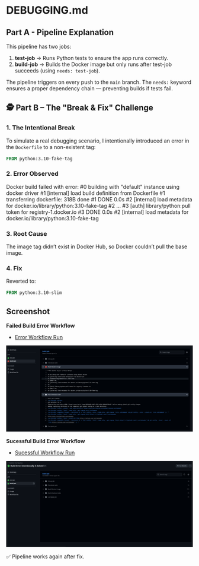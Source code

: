 # DEBUGGING.md

## Part A - Pipeline Explanation
This pipeline has two jobs:
1. **test-job** → Runs Python tests to ensure the app runs correctly.
2. **build-job** → Builds the Docker image but only runs after test-job succeeds (using `needs: test-job`).

The pipeline triggers on every push to the `main` branch.
The `needs:` keyword ensures a proper dependency chain — preventing builds if tests fail.

## 🕵️ Part B – The "Break & Fix" Challenge

### 1. The Intentional Break
To simulate a real debugging scenario, I intentionally introduced an error in the `Dockerfile` to a non-existent tag:
```Dockerfile
FROM python:3.10-fake-tag
```

### 2. Error Observed
Docker build failed with error:
#0 building with "default" instance using docker driver
#1 [internal] load build definition from Dockerfile
#1 transferring dockerfile: 318B done
#1 DONE 0.0s
#2 [internal] load metadata for docker.io/library/python:3.10-fake-tag
#2 ...
#3 [auth] library/python:pull token for registry-1.docker.io
#3 DONE 0.0s
#2 [internal] load metadata for docker.io/library/python:3.10-fake-tag

### 3. Root Cause
The image tag didn’t exist in Docker Hub, so Docker couldn’t pull the base image.

### 4. Fix
Reverted to:

```Dockerfile
FROM python:3.10-slim
```

## Screenshot

**Failed Build Error Workflow**

- [Error Workflow Run](https://github.com/Rishav-Upadhaya/devops-assignment/actions/runs/18309945425/job/52135957716)

![Failed Build Error Workflow Screenshot](images/Part-B/build_error.png)

**Sucessful Build Error Workflow**

- [Sucessful Workflow Run](https://github.com/Rishav-Upadhaya/devops-assignment/actions/runs/18310144224)

![Sucessful Build Error Workflow Screenshot](images/Part-B/sucess_build.png)

✅ Pipeline works again after fix.